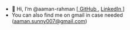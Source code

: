 - 👋 Hi, I’m @aaman-rahman [<a href="https://github.com/aaman007"> GitHub </a>, <a href="https://bd.linkedin.com/in/aaman007"> LinkedIn </a>]
- You can also find me on gmail in case needed (<a href="mailto:aaman.sunny007@gmail.com">aaman.sunny007@gmail.com</a>)
<!---
- 👀 I’m interested in ...
- 🌱 I’m currently learning ...
- 💞️ I’m looking to collaborate on ...
- 📫 How to reach me  ...
--->

<!---
aaman-rahman/aaman-rahman is a ✨ special ✨ repository because its `README.md` (this file) appears on your GitHub profile.
You can click the Preview link to take a look at your changes.
--->
